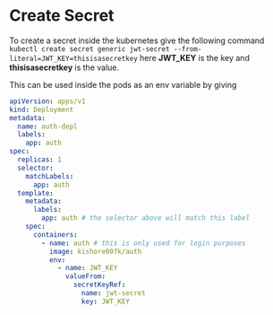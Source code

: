# Create Secret

To create a secret inside the kubernetes give the following command `kubectl create secret generic jwt-secret --from-literal=JWT_KEY=thisisasecretkey` here **JWT_KEY** is the key and **thisisasecretkey** is the value.

This can be used inside the pods as an env variable by giving

```yml
apiVersion: apps/v1
kind: Deployment
metadata:
  name: auth-depl
  labels:
    app: auth
spec:
  replicas: 1
  selector:
    matchLabels:
      app: auth
  template:
    metadata:
      labels:
        app: auth # the selector above will match this label
    spec:
      containers:
        - name: auth # this is only used for login purposes
          image: kishore007k/auth
          env:
            - name: JWT_KEY
              valueFrom:
                secretKeyRef:
                  name: jwt-secret
                  key: JWT_KEY
```
